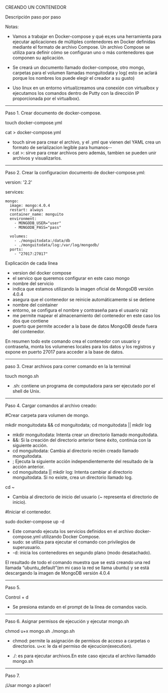 CREANDO UN CONTENEDOR

Descripción paso por paso

Notas:
  - Vamos a trabajar en Docker-compose y qué es;es una herramienta para ejecutar aplicaciones de múltiples contenedores en Docker definidas mediante el formato de archivo Compose. Un archivo Compose se utiliza para definir cómo se configuran uno o más contenedores que componen su aplicación.

- Se creará un documento llamado docker-compose, otro mongo, carpetas para el volumen llamadas monguitodata y log( esto se aclará porque los nombres los puede elegir el creador a su gusto)

- Uso linux en un entorno virtual(creamos una conexión con virtualbox y ejecutamos los comandos dentro de Putty con la dirección IP proporcionada por el virtualbox).

-----------------------------------------------------------------------------------------------------------------------------------------
Paso 1. Crear documento de docker-compose.

touch docker-compose.yml

cat > docker-compose.yml 

- touch sirve para crear el archivo, y el .yml que vienen del YAML crea un formato de serializacion legible para humanos--
- cat >: sirve para crear archivos pero además, tambien se pueden unir archivos y visualizarlos.
  
-----------------------------------------------------------------------------------------------------------------------------------------
Paso 2. Crear la configuracion documento de docker-compose.yml:

  version: '2.2'
  
  services:
  
    mongo:
      image: mongo:4.0.4
      restart: always
      container_name: monguito
      environment:
        - MONGODB_USER="user"
        - MONGODB_PASS="pass"	
        
      volumes:
        - ./monguitodata:/data/db
        - ./monguitodata/log:/var/log/mongodb/
      ports:
        - "27017:27017"     
      
   Explicación de cada línea   
- version del docker compose
- el servico que queremos configurar en este caso mongo
- nombre del servicio
- indica que estamos utilizando la imagen oficial de MongoDB versión 4.0.4
- asegura que el contenedor se reinicie automáticamente si se detiene
- nombre del cointainer
- entorno, se configura el nombre y contraseña para el usuario raiz
- me permite mapear el almacenamiento del contenedor en este caso los dos que contiene
- puerto que permite acceder a la base de datos MongoDB desde fuera del contenedor.
  
En resumen todo este comando crea el contenedor con usuario y contraseña, monta los volumenes locales para los datos y los registros y expone en puerto 27017 para acceder a la base de datos.

----------------------------------------------------------------------------------------------------------------------
paso 3. Crear archivos para correr comando en la la terminal

touch mongo.sh 

- .sh: contiene un programa de computadora para ser ejecutado por el shell de Unix.

----------------------------------------------------------------------------------------------------------------------
Paso 4. Cargar comandos al archivo creado:

#Crear carpeta para volumen de mongo.

mkdir monguitodata && cd monguitodata; cd monguitodata || mkdir log

- mkdir monguitodata: Intenta crear un directorio llamado monguitodata.
- &&: Si la creación del directorio anterior tiene éxito, continúa con la siguiente acción.
- cd monguitodata: Cambia al directorio recién creado llamado monguitodata.
- ;  Ejecuta la siguiente acción independientemente del resultado de la acción anterior.
- cd monguitodata || mkdir log: Intenta cambiar al directorio monguitodata. Si no existe, crea un directorio llamado log.

cd ~

- Cambia al directorio de inicio del usuario (~ representa el directorio de inicio).

#Iniciar el contenedor.

sudo docker-compose up -d

- Este comando ejecuta los servicios definidos en el archivo docker-compose.yml utilizando Docker Compose.
- sudo: se utiliza para ejecutar el comando con privilegios de superusuario.
- -d: inicia los contenedores en segundo plano (modo desatachado).

El resultado de todo el comando muestra que se está creando una red llamada “ubuntu_default”(en mi caso la red se llama ubuntu) y se está descargando la imagen de MongoDB versión 4.0.4

---------------------------------------------------------------------------------------------------------------------------------------
Paso 5.

Control + d

- Se presiona estando en el prompt de la línea de comandos vacío.

--------------------------------------------------------------------------------------------------------------------------------------
Paso 6. Asignar permisos de ejecución y ejecutar mongo.sh

chmod u+x mongo.sh
./mongo.sh

- chmod: permite la asignación de permisos de acceso a carpetas o directorios​.
u+x: le da el permiso de ejecucion(execution).

- ./: es para ejecutar archivos.En este caso ejecuta el archivo llamaddo mongo.sh
_______
Paso 7. 

¡Usar mongo a placer!
